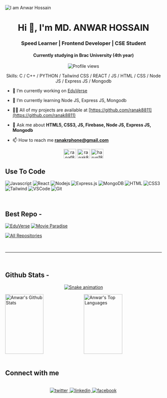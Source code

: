 ![I am Anwar Hossain](https://i.ibb.co.com/tPzVVBN/github.gif)

<h1 align="center">Hi 👋, I'm MD. ANWAR HOSSAIN</h1>
<h3 align="center">Speed Learner | Frontend Developer | CSE Student</h3>
<h4 align="center">Currently studying in Brac University (4th year)</h4>

<div align="center">

![Profile views](https://komarev.com/ghpvc/?username=ranak8811&color=red)

Skills: C / C++ / PYTHON / Tailwind CSS / REACT / JS / HTML / CSS / Node JS / Express JS / Mongodb

</div>

- 🔭 I’m currently working on [EduVerse](https://eduverse-ph-a-11.web.app/)

- 🌱 I’m currently learning Node JS, Express JS, Mongodb

- 👨‍💻 All of my projects are available at [https://github.com/ranak8811](https://github.com/ranak8811)

- 💬 Ask me about **HTML5, CSS3, JS, Firebase, Node JS, Express JS, Mongodb**

- 📫 How to reach me **ranakrphone@gmail.com**


<p align="center">
<a href="https://www.facebook.com/ranaf8811" target="blank"><img align="center" src="https://img.icons8.com/?size=96&id=118497&format=png" alt="ranaf8811" height="30" width="40" /></a>
<a href="https://x.com/ranak8811" target="blank"><img align="center" src="https://img.icons8.com/?size=100&id=fJp7hepMryiw&format=png" alt="ranak8811" height="30" width="40" /></a>
<a href="https://www.linkedin.com/in/ranak8811/" target="blank"><img align="center" src="https://img.icons8.com/?size=96&id=xuvGCOXi8Wyg&format=png" alt="harun181" height="30" width="40" /></a>
</p>

## Use To Code

![Javascript](https://img.shields.io/badge/Javascript-F0DB4F?style=for-the-badge&labelColor=black&logo=javascript&logoColor=F0DB4F)
![React](https://img.shields.io/badge/-React-61DBFB?style=for-the-badge&labelColor=black&logo=react&logoColor=61DBFB)
![Nodejs](https://img.shields.io/badge/Nodejs-3C873A?style=for-the-badge&labelColor=black&logo=node.js&logoColor=3C873A)
![Express.js](https://img.shields.io/badge/Express.js-000000?style=for-the-badge&logo=express&logoColor=white)
![MongoDB](https://img.shields.io/badge/MongoDB-4EA94B?style=for-the-badge&logo=mongodb&logoColor=white)
![HTML](https://img.shields.io/badge/HTML5-E34F26?style=for-the-badge&logo=html5&logoColor=white)
![CSS3](https://img.shields.io/badge/CSS3-1572B6?style=for-the-badge&logo=css3&logoColor=white)
![Tailwind](https://img.shields.io/badge/Tailwind_CSS-092749?style=for-the-badge&logo=tailwindcss&logoColor=06B6D4&labelColor=000000)
![VSCode](https://img.shields.io/badge/Visual_Studio-0078d7?style=for-the-badge&logo=visual%20studio&logoColor=white)
![Git](https://img.shields.io/badge/Git-F05032?style=for-the-badge&logo=git&logoColor=white)

<br/>

## Best Repo -

[![EduVerse](https://eduverse-ph-a-11.web.app/)](https://github.com/ranak8811/PH_B-10_A-11-EduVerse-Client)
[![Movie Paradise](https://movie-portal-b3ddf.web.app/)](https://github.com/ranak8811/PH-Movie-Paradise-Client--B-10_A-10)


<p align="left">
  <a href="https://github.com/ranak8811?tab=repositories" target="_blank"><img alt="All Repositories" title="All Repositories" src="https://img.shields.io/badge/-All%20Repos-2962FF?style=for-the-badge&logo=koding&logoColor=white"/></a>
</p>

<br/>
<hr/>
<br/>

## Github Stats -

<p align="center">
  <a href="https://github.com/ranak8811">
    <img src="https://raw.githubusercontent.com/ranak8811/ranak8811/output/snake.svg" alt="Snake animation" />
  </a>
</p>

<a> 
    <a href="https://github.com/ranak8811"><img alt="Anwar's Github Stats" src="https://denvercoder1-github-readme-stats.vercel.app/api?username=ranak8811&show_icons=true&count_private=true&theme=react&border_color=7F3FBF&bg_color=0D1117&title_color=F85D7F&icon_color=F8D866" height="192px" width="49.5%"/></a>
  <a href="https://github.com/ranak8811"><img alt="Anwar's Top Languages" src="https://denvercoder1-github-readme-stats.vercel.app/api/top-langs/?username=ranak8811&langs_count=8&layout=compact&theme=react&border_color=7F3FBF&bg_color=0D1117&title_color=F85D7F&icon_color=F8D866" height="192px" width="49.5%"/></a>
  <br/>
</a>

<br/>

## Connect with me

<div align="center">
<br/>
<a href="https://x.com/ranak8811" target="_blank">
<img src=https://img.shields.io/badge/twitter-%2300acee.svg?&style=for-the-badge&logo=twitter&logoColor=white alt=twitter style="margin-bottom: 5px; margin-right: 2px;" />
</a>
<a href="https://www.linkedin.com/in/ranak8811/" target="_blank">
<img src=https://img.shields.io/badge/linkedin-%231E77B5.svg?&style=for-the-badge&logo=linkedin&logoColor=white alt=linkedin style="margin-bottom: 5px; margin-right: 2px;" />
</a>
<a href="https://www.facebook.com/ranaf8811" target="_blank">
<img src=https://img.shields.io/badge/facebook-%232E87FB.svg?&style=for-the-badge&logo=facebook&logoColor=white alt=facebook style="margin-bottom: 5px; margin-right: 2px;" />
</a>  
</div>
